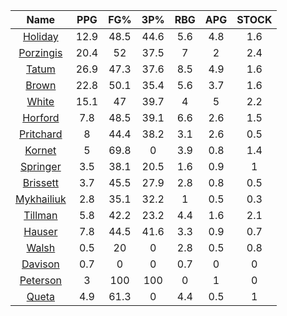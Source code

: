 |                                     Name                                     |  PPG  |  FG%  |  3P%  |  RBG  |  APG  |  STOCK  |
|:----------------------------------------------------------------------------:|:-----:|:-----:|:-----:|:-----:|:-----:|:-------:|
|      [Holiday](https://www.espn.com/nba/player/_/id/3995/jrue-holiday)       | 12.9  | 48.5  | 44.6  |  5.6  |  4.8  |   1.6   |
| [Porzingis](https://www.espn.com/nba/player/_/id/3102531/kristaps-porzingis) | 20.4  |  52   | 37.5  |   7   |   2   |   2.4   |
|      [Tatum](https://www.espn.com/nba/player/_/id/4065648/jayson-tatum)      | 26.9  | 47.3  | 37.6  |  8.5  |  4.9  |   1.6   |
|      [Brown](https://www.espn.com/nba/player/_/id/3917376/jaylen-brown)      | 22.8  | 50.1  | 35.4  |  5.6  |  3.7  |   1.6   |
|     [White](https://www.espn.com/nba/player/_/id/3078576/derrick-white)      | 15.1  |  47   | 39.7  |   4   |   5   |   2.2   |
|       [Horford](https://www.espn.com/nba/player/_/id/3213/al-horford)        |  7.8  | 48.5  | 39.1  |  6.6  |  2.6  |   1.5   |
|  [Pritchard](https://www.espn.com/nba/player/_/id/4066354/payton-pritchard)  |   8   | 44.4  | 38.2  |  3.1  |  2.6  |   0.5   |
|      [Kornet](https://www.espn.com/nba/player/_/id/3064560/luke-kornet)      |   5   | 69.8  |   0   |  3.9  |  0.8  |   1.4   |
|   [Springer](https://www.espn.com/nba/player/_/id/4432164/jaden-springer)    |  3.5  | 38.1  | 20.5  |  1.6  |  0.9  |    1    |
|   [Brissett](https://www.espn.com/nba/player/_/id/4278031/oshae-brissett)    |  3.7  | 45.5  | 27.9  |  2.8  |  0.8  |   0.5   |
|  [Mykhailiuk](https://www.espn.com/nba/player/_/id/3133602/svi-mykhailiuk)   |  2.8  | 35.1  | 32.2  |   1   |  0.5  |   0.3   |
|    [Tillman](https://www.espn.com/nba/player/_/id/4277964/xavier-tillman)    |  5.8  | 42.2  | 23.2  |  4.4  |  1.6  |   2.1   |
|      [Hauser](https://www.espn.com/nba/player/_/id/4065804/sam-hauser)       |  7.8  | 44.5  | 41.6  |  3.3  |  0.9  |   0.7   |
|      [Walsh](https://www.espn.com/nba/player/_/id/4683689/jordan-walsh)      |  0.5  |  20   |   0   |  2.8  |  0.5  |   0.8   |
|      [Davison](https://www.espn.com/nba/player/_/id/4576085/jd-davison)      |  0.7  |   0   |   0   |  0.7  |   0   |    0    |
|    [Peterson](https://www.espn.com/nba/player/_/id/4397689/drew-peterson)    |   3   |  100  |  100  |   0   |   1   |    0    |
|     [Queta](https://www.espn.com/nba/player/_/id/4397424/neemias-queta)      |  4.9  | 61.3  |   0   |  4.4  |  0.5  |    1    |